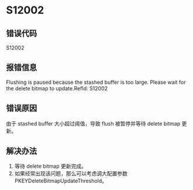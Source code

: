 # S12002

## 错误代码

S12002

## 报错信息

Flushing is paused because the stashed buffer is too large. Please wait for the
delete bitmap to update.RefId: S12002

## 错误原因

由于 stashed buffer 大小超过阈值，导致 flush 被暂停并等待 delete bitmap 更新。

## 解决办法

1. 等待 delete bitmap 更新完成。
2. 如果经常出现该问题，那么可以考虑调大配置参数 PKEYDeleteBitmapUpdateThreshold。

